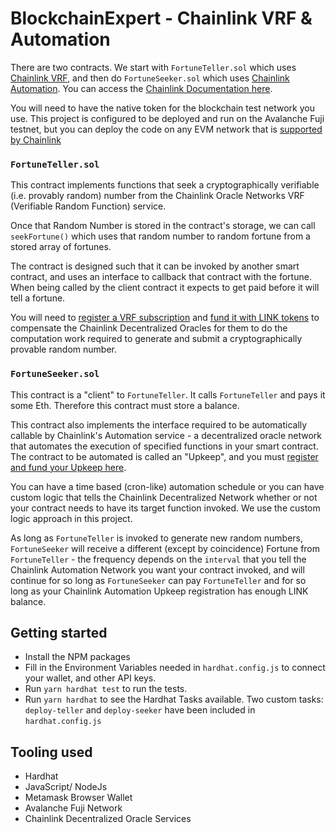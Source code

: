 # BlockchainExpert - Chainlink VRF & Automation
There are two contracts. We start with `FortuneTeller.sol` which uses [Chainlink VRF](https://docs.chain.link/vrf/v2/introduction/), and then do `FortuneSeeker.sol` which uses [Chainlink Automation](https://docs.chain.link/chainlink-automation/introduction/).  You can access the [Chainlink Documentation here](docs.chain.link).

You will need to have the native token for the blockchain test network you use.  This project is configured to be deployed and run on the Avalanche Fuji testnet, but you can deploy the code on any EVM network that is [supported by Chainlink](https://docs.chain.link/chainlink-automation/supported-networks/)


### `FortuneTeller.sol`
This contract implements functions that seek a cryptographically verifiable (i.e. provably random) number from the Chainlink Oracle Networks VRF (Verifiable Random Function) service.

Once that Random Number is stored in the contract's storage, we can call `seekFortune()` which uses that random number to random fortune from a stored array of fortunes.

The contract is designed such that it can be invoked by another smart contract, and uses an interface to callback that contract with the fortune. When being called by the client contract it expects to get paid before it will tell a fortune.

You will need to [register a VRF subscription](https://vrf.chain.link/) and [fund it with LINK tokens](https://faucets.chain.link/) to compensate the Chainlink Decentralized Oracles for them to do the computation work required to generate and submit a cryptographically provable random number.


### `FortuneSeeker.sol`
This contract is a "client" to `FortuneTeller`. It calls `FortuneTeller` and pays it some Eth. Therefore this contract must store a balance.

This contract also implements the interface required to be automatically callable by Chainlink's Automation service - a decentralized oracle network that automates the execution of specified functions in your smart contract.  The contract to be automated is called an "Upkeep", and you must [register and fund your Upkeep here](https://automation.chain.link/).

You can have a time based (cron-like) automation schedule or you can have custom logic that tells the Chainlink Decentralized Network whether or not your contract needs to have its target function invoked.  We use the custom logic approach in this project.

As long as `FortuneTeller` is invoked to generate new random numbers, `FortuneSeeker` will receive a different (except by coincidence) Fortune from `FortuneTeller` - the frequency depends on the `interval` that you tell the Chainlink Automation Network you want your contract invoked, and will continue for so long as `FortuneSeeker` can pay `FortuneTeller` and for so long as your Chainlink Automation Upkeep registration has enough LINK balance.


## Getting started
- Install the NPM packages
- Fill in the Environment Variables needed in `hardhat.config.js` to connect your wallet, and other API keys.
- Run `yarn hardhat test` to run the tests.
- Run `yarn hardhat` to see the Hardhat Tasks available.  Two custom tasks: `deploy-teller` and `deploy-seeker` have been included in `hardhat.config.js`


## Tooling used
- Hardhat
- JavaScript/ NodeJs
- Metamask Browser Wallet
- Avalanche Fuji Network
- Chainlink Decentralized Oracle Services
